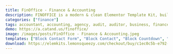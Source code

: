 ```yaml
---
title: FinOffice - Finance & Accounting
description: FINOFFICE is a modern & clean Elementor Template Kit, built specifically for accounting services. Whether it’s an accounting firm, finance office, or other business services. It’s easy to use the pre-made template pages to quickly build your website. Contains 34 different templates and Global Kit Style.
categories: ["finance"]
tags: accountant, accounting, agency, audit, auditor, business, finance, financial, firm, investment, office, payment, services, tax
demo: https://a.catand.us/finoffice/
image: /images/posts/FinOffice - Finance & Accounting.jpeg
templates: ["Block Contact Form", "Block Contact", "Block Countdown", "Block Faq", "Block Features I", "Block Features Ii", "Block Features Iii", "Block Footer", "Block Header", "Block Map", "Block Mid Page Banner", "Block Page Banner", "Block Profile", "Block Services I", "Block Services Ii", "Block Statistics", "Block Subscribe Form", "Block Team Members I", "Block Team Members Ii", "Block Testimonials", "Block Value Icons", "Global", "Page 404 Page", "Page About", "Page Clients", "Page Coming Soon", "Page Contact", "Page Expert Profile", "Page Home", "Page Industries", "Page News", "Page Service Details", "Page Services", "Page Single Post"]
download: https://elemkits.lemonsqueezy.com/checkout/buy/c1ec0c5b-e792-4672-b2f7-2600755052f8
---
```


